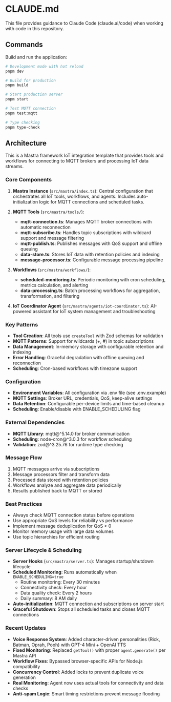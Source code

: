 # CLAUDE.md

This file provides guidance to Claude Code (claude.ai/code) when working with code in this repository.

## Commands

Build and run the application:
```bash
# Development mode with hot reload
pnpm dev

# Build for production
pnpm build

# Start production server
pnpm start

# Test MQTT connection
pnpm test:mqtt

# Type checking
pnpm type-check
```

## Architecture

This is a Mastra framework IoT integration template that provides tools and workflows for connecting to MQTT brokers and processing IoT data streams.

### Core Components

1. **Mastra Instance** (`src/mastra/index.ts`): Central configuration that orchestrates all IoT tools, workflows, and agents. Includes auto-initialization logic for MQTT connections and scheduled tasks.

2. **MQTT Tools** (`src/mastra/tools/`):
   - **mqtt-connection.ts**: Manages MQTT broker connections with automatic reconnection
   - **mqtt-subscribe.ts**: Handles topic subscriptions with wildcard support and message filtering
   - **mqtt-publish.ts**: Publishes messages with QoS support and offline queuing
   - **data-store.ts**: Stores IoT data with retention policies and indexing
   - **message-processor.ts**: Configurable message processing pipeline

3. **Workflows** (`src/mastra/workflows/`):
   - **scheduled-monitoring.ts**: Periodic monitoring with cron scheduling, metrics calculation, and alerting
   - **data-processing.ts**: Batch processing workflows for aggregation, transformation, and filtering

4. **IoT Coordinator Agent** (`src/mastra/agents/iot-coordinator.ts`): AI-powered assistant for IoT system management and troubleshooting

### Key Patterns

- **Tool Creation**: All tools use `createTool` with Zod schemas for validation
- **MQTT Patterns**: Support for wildcards (+, #) in topic subscriptions
- **Data Management**: In-memory storage with configurable retention and indexing
- **Error Handling**: Graceful degradation with offline queuing and reconnection
- **Scheduling**: Cron-based workflows with timezone support

### Configuration

- **Environment Variables**: All configuration via .env file (see .env.example)
- **MQTT Settings**: Broker URL, credentials, QoS, keep-alive settings
- **Data Retention**: Configurable per-device limits and time-based cleanup
- **Scheduling**: Enable/disable with ENABLE_SCHEDULING flag

### External Dependencies

- **MQTT Library**: mqtt@^5.14.0 for broker communication
- **Scheduling**: node-cron@^3.0.3 for workflow scheduling
- **Validation**: zod@^3.25.76 for runtime type checking

### Message Flow

1. MQTT messages arrive via subscriptions
2. Message processors filter and transform data
3. Processed data stored with retention policies
4. Workflows analyze and aggregate data periodically
5. Results published back to MQTT or stored

### Best Practices

- Always check MQTT connection status before operations
- Use appropriate QoS levels for reliability vs performance
- Implement message deduplication for QoS > 0
- Monitor memory usage with large data volumes
- Use topic hierarchies for efficient routing

### Server Lifecycle & Scheduling

- **Server Hooks** (`src/mastra/server.ts`): Manages startup/shutdown lifecycle
- **Scheduled Monitoring**: Runs automatically when `ENABLE_SCHEDULING=true`
  - Routine monitoring: Every 30 minutes
  - Connectivity check: Every hour
  - Data quality check: Every 2 hours
  - Daily summary: 8 AM daily
- **Auto-initialization**: MQTT connection and subscriptions on server start
- **Graceful Shutdown**: Stops all scheduled tasks and closes MQTT connections

### Recent Updates

- **Voice Response System**: Added character-driven personalities (Rick, Batman, Oprah, Pooh) with GPT-4 Mini + OpenAI TTS
- **Fixed Monitoring**: Replaced `getTool()` with proper `agent.generate()` per Mastra API
- **Workflow Fixes**: Bypassed browser-specific APIs for Node.js compatibility
- **Concurrency Control**: Added locks to prevent duplicate voice generation
- **Real Monitoring**: Agent now uses actual tools for connectivity and data checks
- **Anti-spam Logic**: Smart timing restrictions prevent message flooding
